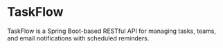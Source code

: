# TaskFlow
TaskFlow is a Spring Boot-based RESTful API for managing tasks, teams, and email notifications with scheduled reminders.
